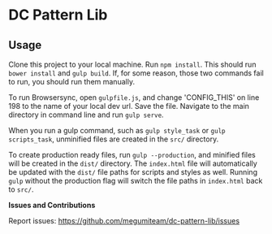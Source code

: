 # DC Pattern Lib



## Usage

Clone this project to your local machine. Run `npm install`. This should run `bower install` and `gulp build`. If, for some reason, those two commands fail to run, you should run them manually.

To run Browsersync, open `gulpfile.js`, and change 'CONFIG_THIS' on line 198 to the name of your local dev url. Save the file. Navigate to the main directory in command line and run `gulp serve`.

When you run a gulp command, such as `gulp style_task` or `gulp scripts_task`, unminified files are created in the `src/` directory.

To create production ready files, run `gulp --production`, and minified files will be created in the `dist/` directory. The `index.html` file will automatically be updated with the `dist/` file paths for scripts and styles as well. Running `gulp` without the production flag will switch the file paths in `index.html` back to `src/`.

**Issues and Contributions**

Report issues: https://github.com/megumiteam/dc-pattern-lib/issues

